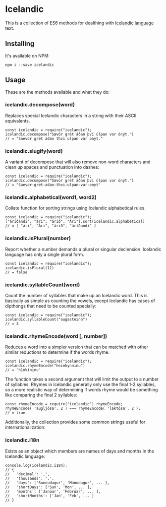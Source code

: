 # Icelandic

This is a collection of ES6 methods for dealthing with [Icelandic language][isl] text.

## Installing

It's available on NPM:

    npm i --save icelandic


## Usage

These are the methods available and what they do:

### icelandic.decompose(word)

Replaces special Icelandic characters in a string with their ASCII equivalents.

    const icelandic = require("icelandic");
    icelandic.decompose("Sævör grét áðan því úlpan var ónýt.")
    // = "Saevor gret adan thvi ulpan var onyt."


### icelandic.slugify(word)

A variant of decompose that will also remove non-word characters and clean up spaces and punctuation into dashes:

    const icelandic = require("icelandic");
    icelandic.decompose("Sævör grét áðan því úlpan var ónýt.")
    // = "Saevor-gret-adan-thvi-ulpan-var-onyt"


### icelandic.alphabetical(word1, word2)

Collate function for sorting strings using Icelandic alphabetical rules.

    const icelandic = require("icelandic");
    ["áríðandi", "ári", "árið", "Ári"].sort(icelandic.alphabetical)
    // = [ "ári", "Ári", "árið", "áríðandi" ]

### icelandic.isPlural(number)

Report whether a number demands a plural or singular declension. Icelandic language has only a single plural form.

    const icelandic = require("icelandic");
    icelandic.isPlural(11)
    // = false

### icelandic.syllableCount(word)

Count the number of syllables that make up an Icelandic word. This is basically as simple as counting the vowels, except Icelandic has cases of dipthongs that need to be counted specially:

    const icelandic = require("icelandic");
    icelandic.syllableCount("augasteinn")
    // = 3


### icelandic.rhymeEncode(word [, number])

Reduces a word into a simpler version that can be matched with other similar reductions to determine if the words rhyme.

    const icelandic = require("icelandic");
    icelandic.rhymeEncode("heimkynninu")
    // = 'h1mkininu'

The function takes a second argument that will limit the output to a number of syllables. Rhymes in Icelandic generally only use the final 1-2 syllables, so a more realistic way of determining if words rhyme would be something like comparing the final 2 syllables:

    const rhymeEncode = require("icelandic").rhymeEncode;
    rhymeEncode( 'augljósa', 2 ) === rhymeEncode( 'laktósa', 2 );
    // = true



Additionally, the collection provides some common strings useful for internationalization:

### icelandic.i18n

Exists as an object which members are names of days and months in the Icelandic language:

    console.log(icelandic.i18n);
    // {
    //   'decimal': ',',
    //   'thousands': '.',
    //   'days': ['Sunnudagur', 'Mánudagur', ... ],
    //   'shortDays': ['Sun', 'Mon', ... ],
    //   'months': ['Janúar', 'Febrúar', ... ],
    //   'shortMonths': ['Jan', 'Feb', ... ]
    // }


[isl]: https://en.wikipedia.org/wiki/Icelandic_language
